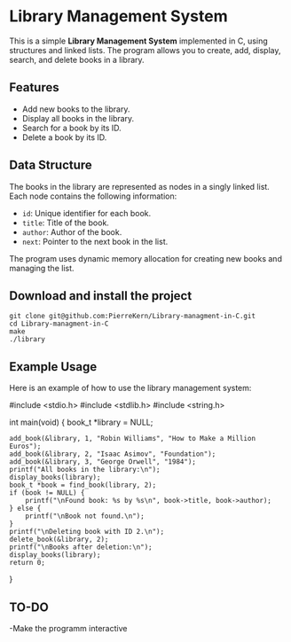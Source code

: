 # Library Management System

This is a simple **Library Management System** implemented in C, using structures and linked lists. The program allows you to create, add, display, search, and delete books in a library.

## Features

- Add new books to the library.
- Display all books in the library.
- Search for a book by its ID.
- Delete a book by its ID.

## Data Structure

The books in the library are represented as nodes in a singly linked list. Each node contains the following information:
- `id`: Unique identifier for each book.
- `title`: Title of the book.
- `author`: Author of the book.
- `next`: Pointer to the next book in the list.

The program uses dynamic memory allocation for creating new books and managing the list.

## Download and install the project

    git clone git@github.com:PierreKern/Library-managment-in-C.git
    cd Library-managment-in-C
    make
    ./library

## Example Usage

Here is an example of how to use the library management system:

#include <stdio.h>
#include <stdlib.h>
#include <string.h>


int main(void) 
{
    book_t *library = NULL;

    add_book(&library, 1, "Robin Williams", "How to Make a Million Euros");
    add_book(&library, 2, "Isaac Asimov", "Foundation");
    add_book(&library, 3, "George Orwell", "1984");
    printf("All books in the library:\n");
    display_books(library);
    book_t *book = find_book(library, 2);
    if (book != NULL) {
        printf("\nFound book: %s by %s\n", book->title, book->author);
    } else {
        printf("\nBook not found.\n");
    }
    printf("\nDeleting book with ID 2.\n");
    delete_book(&library, 2);
    printf("\nBooks after deletion:\n");
    display_books(library);
    return 0;
}

## TO-DO
-Make the programm interactive